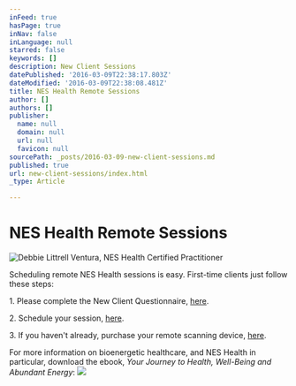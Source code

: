 ```yaml
---
inFeed: true
hasPage: true
inNav: false
inLanguage: null
starred: false
keywords: []
description: New Client Sessions
datePublished: '2016-03-09T22:38:17.803Z'
dateModified: '2016-03-09T22:38:08.481Z'
title: NES Health Remote Sessions
author: []
authors: []
publisher:
  name: null
  domain: null
  url: null
  favicon: null
sourcePath: _posts/2016-03-09-new-client-sessions.md
published: true
url: new-client-sessions/index.html
_type: Article

---
```

# NES Health Remote Sessions
![Debbie Littrell Ventura, NES Health Certified Practitioner](https://s3-us-west-2.amazonaws.com/the-grid-img/p/b83cc3d843ea7caa20ed201974f0ead1e4f9ff55.jpg)

Scheduling remote NES Health sessions is easy. First-time clients just follow these steps: 

1\. Please complete the New Client Questionnaire, [here][0].

2\. Schedule your session, [here][1].

3\. If you haven't already, purchase your remote scanning device, [here][2].

For more information on bioenergetic healthcare, and NES Health in particular, download the ebook, _Your Journey to Health, Well-Being and Abundant Energy_:
![](https://s3-us-west-2.amazonaws.com/the-grid-img/p/d8038a15c3df3a3fc3c5e8926fa9ec885a796a1e.jpg)

[0]: https://form.jotform.com/60683962843163
[1]: http://my.setmore.com/bookingpage/a6241876-6ca1-4c37-88f0-2d5dd8b07fe6 
[2]: http://tuneyourvibe-com.3dcartstores.com/